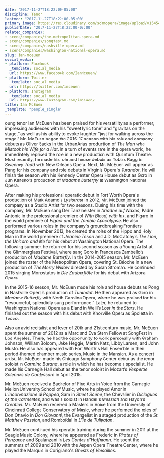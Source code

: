 ```yaml
---
date: "2017-11-27T18:22:00-05:00"
discipline: Tenor
lastmod: "2017-11-27T18:22:00-05:00"
primary_image: https://res.cloudinary.com/schmopera/image/upload/v1545409169/media/webhook-uploads/1511824709659/KCP_20150424_IanMcEuen_FinalSelect_2195.jpg.jpg
publishDate: "2017-11-27T18:22:00-05:00"
related_companies:
- scene/companies/the-metropolitan-opera.md
- scene/companies/songfest.md
- scene/companies/nashville-opera.md
- scene/companies/washington-national-opera.md
slug: ian-mceuen
social_media:
- platform: Facebook
  _template: social_media
  url: https://www.facebook.com/IanMceuen/
- platform: Twitter
  _template: social_media
  url: https://twitter.com/imceuen
- platform: Instagram
  _template: social_media
  url: https://www.instagram.com/imceuen/
title: Ian McEuen
_template: "people_single"
---
```


oung tenor Ian McEuen has been praised for his versatility as a performer, impressing audiences with his "sweet lyric tone" and "gravitas on the stage,“ as well as his ability to evoke laughter "just for walking across the stage." Mr. McEuen began the 2016-17 season with his role and company debuts as Oliver Sacks in the UrbanArias production of *The Man who Mistook his Wife for a Hat*. In a turn of events rare in the opera world, he immediately reprised the role in a new production with Quantum Theatre. Most recently, he made his role and house debuts as Tobias Ragg in *Sweeney Todd* with New Orleans Opera. Next, Mr. McEuen will appear as Pang for his company and role debuts in Virginia Opera's *Turandot*. He will finish the season with his Kennedy Center Opera House debut as Goro in Jun Kaneko's production of *Madame Butterfly* at Washington National Opera.

After making his professional operatic debut in Fort Worth Opera's production of Mark Adamo's *Lysistrata* in 2012, Mr. McEuen joined the company as a Studio Artist for two seasons. During his time with the company, Mr. McEuen sang Der Tanzmeister in *Ariadne auf Naxos*, Padre Antonio in the professional premiere of *With Blood, with Ink*, and Figaro in the world premiere of *Figaro and the Zombie Apocalypse*. He also performed various roles in the company's groundbreaking Frontiers programs. In November 2013, he created the roles of the Hippo and Holy Man in the world premiere of *Jeanine Tesori* and J.D. McClatchy’s *The Lion, the Unicorn and Me* for his debut at Washington National Opera. The following summer, he returned for his second season as a Young Artist at the Glimmerglass Festival, where sang Goro in Francesca Zambello’s production of *Madame Butterfly*. In the 2014-2015 season, Mr. McEuen joined the roster of the Metropolitan Opera, covering St. Brioche in a new production of *The Merry Widow* directed by Susan Stroman. He continued 2015 singing Monostatos in *Die Zauberflöte* for his debut with Arizona Opera.

In the 2015-16 season, Mr. McEuen made his role and house debuts as Pong in Nashville Opera’s production of *Turandot*. He then appeared as Goro in *Madame Butterfly* with North Carolina Opera, where he was praised for his “resourceful, splendidly sung performance.”  Later, he returned to Washington National Opera as a Eland in Weill’s *Lost in the Stars*. He finished out the season with his debut with Knoxville Opera as Spoletta in *Tosca*.

Also an avid recitalist and lover of 20th and 21st century music, Mr. McEuen spent the summer of 2012 as a Marc and Eva Stern Fellow at SongFest in Los Angeles. There, he had the opportunity to work personally with Graham Johnson, William Bolcom, Jake Heggie, Martin Katz, Libby Larsen, and John Musto. He also has appeared with Fort Worth's Hall Ensemble in their period-themed chamber music series, Music in the Mansion. As a concert artist, Mr. McEuen made his Chicago Symphony Center debut as the tenor soloist in *Carmina Burana*, a role in which he has become a specialist. He made his Carnegie Hall debut as the tenor soloist in Mozart’s *Vesperae Solennes de Confessore* in April 2015.

Mr. McEuen received a Bachelor of Fine Arts in Voice from the Carnegie Mellon University School of Music, where he played Amor in *L'incoronazione di Poppea*, Sam in *Street Scene*, the Chevalier in *Dialogues of the Carmelites*, and was a soloist in Handel's *Messiah* and Haydn's *Creation*. Mr. McEuen received a Masters in Voice from the University of Cincinnati College Conservatory of Music, where he performed the roles of Don Ottavio in *Don Giovanni*, the Evangelist in a staged production of the *St. Matthew Passion*, and Romboïdal in *L'île de Tulipatan*.

Mr. McEuen continued his operatic training during the summer in 2011 at the Seagle Music Colony, where he appeared as Frederic in *Pirates of Penzance* and Spalanzani in *Les Contes d'Hoffmann*. He spent the summers of 2009 and 2010 with the Aspen Opera Theatre Center, where he played the Marquis in Corigliano's *Ghosts of Versailles*.
